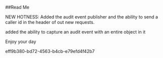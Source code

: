 ﻿##Read Me

NEW HOTNESS: Added the audit event publisher and the ability to send a caller id in the header
of out new requests.

added the ability to capture an audit event with an entire object in it

Enjoy your day

eff9b380-bd72-4563-b4cb-e79efd4f42b7
